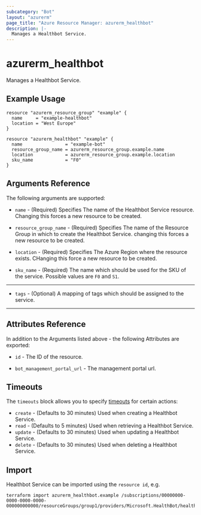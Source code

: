 ```yaml
---
subcategory: "Bot"
layout: "azurerm"
page_title: "Azure Resource Manager: azurerm_healthbot"
description: |-
  Manages a Healthbot Service.
---
```


# azurerm_healthbot

Manages a Healthbot Service.

## Example Usage

```hcl
resource "azurerm_resource_group" "example" {
  name     = "example-healthbot"
  location = "West Europe"
}

resource "azurerm_healthbot" "example" {
  name                = "example-bot"
  resource_group_name = azurerm_resource_group.example.name
  location            = azurerm_resource_group.example.location
  sku_name            = "F0"
}
```

## Arguments Reference

The following arguments are supported:

* `name` - (Required) Specifies The name of the Healthbot Service resource. Changing this forces a new resource to be created.

* `resource_group_name` - (Required) Specifies The name of the Resource Group in which to create the Healthbot Service. changing this
   forces a new resource to be created.

* `location` - (Required) Specifies The Azure Region where the resource exists. CHanging this force a new resource to be created.

* `sku_name` - (Required) The name which should be used for the SKU of the service. Possible values are `F0` and `S1`.

---

* `tags` - (Optional) A mapping of tags which should be assigned to the service.

---

## Attributes Reference

In addition to the Arguments listed above - the following Attributes are exported:

* `id` - The ID of the resource.

* `bot_management_portal_url` - The management portal url.

## Timeouts

The `timeouts` block allows you to specify [timeouts](https://www.terraform.io/language/resources/syntax#operation-timeouts) for certain actions:

* `create` - (Defaults to 30 minutes) Used when creating a Healthbot Service.
* `read` - (Defaults to 5 minutes) Used when retrieving a Healthbot Service.
* `update` - (Defaults to 30 minutes) Used when updating a Healthbot Service.
* `delete` - (Defaults to 30 minutes) Used when deleting a Healthbot Service.

## Import

Healthbot Service can be imported using the `resource id`, e.g.

```shell
terraform import azurerm_healthbot.example /subscriptions/00000000-0000-0000-0000-000000000000/resourceGroups/group1/providers/Microsoft.HealthBot/healthBots/bot1
```
